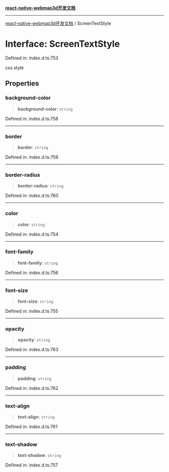 [**react-native-webmap3d开发文档**](../README.md)

***

[react-native-webmap3d开发文档](../globals.md) / ScreenTextStyle

# Interface: ScreenTextStyle

Defined in: index.d.ts:753

css style

## Properties

### background-color

> **background-color**: `string`

Defined in: index.d.ts:758

***

### border

> **border**: `string`

Defined in: index.d.ts:759

***

### border-radius

> **border-radius**: `string`

Defined in: index.d.ts:760

***

### color

> **color**: `string`

Defined in: index.d.ts:754

***

### font-family

> **font-family**: `string`

Defined in: index.d.ts:756

***

### font-size

> **font-size**: `string`

Defined in: index.d.ts:755

***

### opacity

> **opacity**: `string`

Defined in: index.d.ts:763

***

### padding

> **padding**: `string`

Defined in: index.d.ts:762

***

### text-align

> **text-align**: `string`

Defined in: index.d.ts:761

***

### text-shadow

> **text-shadow**: `string`

Defined in: index.d.ts:757
